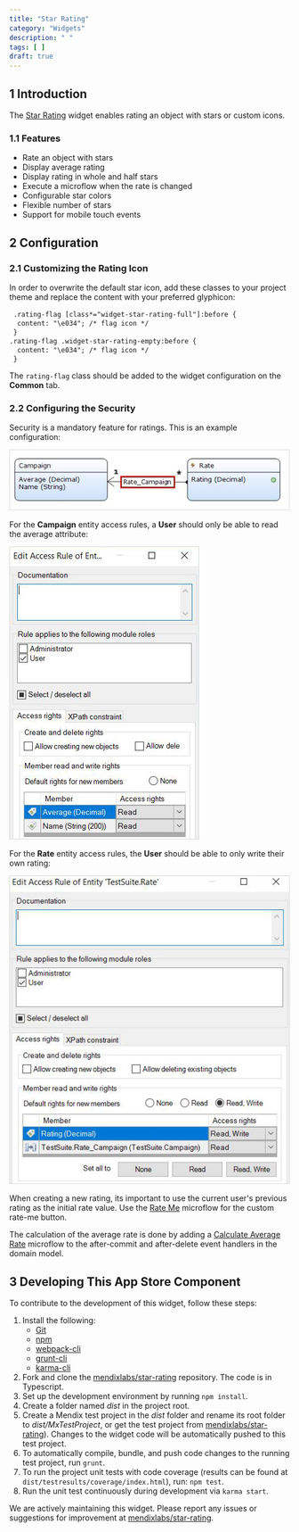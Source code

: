 ```yaml
---
title: "Star Rating"
category: "Widgets"
description: " "
tags: [ ]
draft: true
---
```


## 1 Introduction

The [Star Rating](https://appstore.home.mendix.com/link/app/54611/) widget enables rating an object with stars or custom icons.

### 1.1 Features

* Rate an object with stars
* Display average rating
* Display rating in whole and half stars
* Execute a microflow when the rate is changed
* Configurable star colors
* Flexible number of stars
* Support for mobile touch events

## 2 Configuration

### 2.1 Customizing the Rating Icon

In order to overwrite the default star icon, add these classes to your project theme and replace the content with your preferred glyphicon:

```
 .rating-flag [class*="widget-star-rating-full"]:before {
  content: "\e034"; /* flag icon */ 
 }
.rating-flag .widget-star-rating-empty:before {
  content: "\e034"; /* flag icon */
 }
```
The `rating-flag` class should be added to the widget configuration on the **Common** tab.

### 2.2 Configuring the Security

Security is a mandatory feature for ratings. This is an example configuration:

![](attachments/star-rating/star-rating1.png)

For the **Campaign** entity access rules, a **User** should only be able to read the average attribute:

![](attachments/star-rating/star-rating2.png)

For the **Rate** entity access rules, the **User** should be able to only write their own rating:

![](attachments/star-rating/star-rating3.png)

When creating a new rating, its important to use the current user's previous rating as the initial rate value. Use the [Rate Me](https://modelshare.mendix.com/models/d7ece331-49d4-4464-a2e2-ea75528a0367/rate-me) microflow for the custom rate-me button.

The calculation of the average rate is done by adding a [Calculate Average Rate](https://modelshare.mendix.com/models/d27114b6-e2fb-4d79-aa39-8c60a6477ca8/calculate-average-rate) microflow to the after-commit and after-delete event handlers in the domain model.

## 3 Developing This App Store Component

To contribute to the development of this widget, follow these steps:

1. Install the following:
	* [Git](https://git-scm.com/book/en/v2/Getting-Started-Installing-Git)
	* [npm](https://www.npmjs.com/)
	* [webpack-cli](https://www.npmjs.com/package/webpack-cli)
	* [grunt-cli](https://github.com/gruntjs/grunt-cli)
	* [karma-cli](https://www.npmjs.com/package/karma-cli)
2. Fork and clone the [mendixlabs/star-rating]( https://github.com/mendixlabs/star-rating) repository. The code is in Typescript.
3. Set up the development environment by running `npm install`.
4. Create a folder named *dist* in the project root.
5. Create a Mendix test project in the *dist* folder and rename its root folder to *dist/MxTestProject*, or get the test project from [mendixlabs/star-rating](https://github.com/mendixlabs/star-rating/releases/latest)). Changes to the widget code will be automatically pushed to this test project.
6. To automatically compile, bundle, and push code changes to the running test project, run `grunt`.
7. To run the project unit tests with code coverage (results can be found at `dist/testresults/coverage/index.html`), run: `npm test`.
8. Run the unit test continuously during development via `karma start`.

We are actively maintaining this widget. Please report any issues or suggestions for improvement at [mendixlabs/star-rating](https://github.com/mendixlabs/star-rating/issues).
